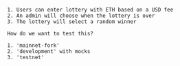     1. Users can enter lottery with ETH based on a USD fee
    2. An admin will choose when the lottery is over
    3. The lottery will select a random winner

    How do we want to test this?

    1. 'mainnet-fork'
    2. 'development' with mocks
    3. 'testnet'
